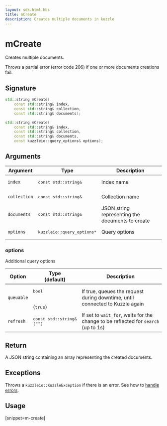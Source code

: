 ```yaml
---
layout: sdk.html.hbs
title: mCreate
description: Creates multiple documents in kuzzle
---
```


# mCreate

Creates multiple documents.

Throws a partial error (error code 206) if one or more documents creations fail.

## Signature

```cpp
std::string mCreate(
    const std::string& index,
    const std::string& collection,
    const std::string& documents);

std::string mCreate(
    const std::string& index,
    const std::string& collection,
    const std::string& documents,
    const kuzzleio::query_options& options);
```

## Arguments

| Argument     | Type                                 | Description                                      |
| ------------ | ------------------------------------ | ------------------------------------------------ |
| `index`      | <pre>const std::string&</pre>        | Index name                                       |
| `collection` | <pre>const std::string&</pre>        | Collection name                                  |
| `documents`  | <pre>const std::string&</pre>        | JSON string representing the documents to create |
| `options`    | <pre>kuzzleio::query_options\*</pre> | Query options                                    |

### options

Additional query options

| Option     | Type<br/>(default)                       | Description                                                                        |
| ---------- | ---------------------------------------- | ---------------------------------------------------------------------------------- |
| `queuable` | <pre>bool</pre><br/>(`true`)             | If true, queues the request during downtime, until connected to Kuzzle again       |
| `refresh`  | <pre>const std::string&<br/>(`""`)</pre> | If set to `wait_for`, waits for the change to be reflected for `search` (up to 1s) |

## Return

A JSON string containing an array representing the created documents.

## Exceptions

Throws a `kuzzleio::KuzzleException` if there is an error. See how to [handle errors](/sdk-reference/cpp/1/error-handling).

## Usage

[snippet=m-create]
